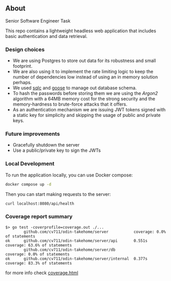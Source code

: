 ## About
Senior Software Engineer Task

This repo contains a lightweight headless web application that includes basic authentication and data retrieval.

### Design choices

- We are using Postgres to store out data for its robustness and small footprint.
- We are also using it to implement the rate limiting logic to keep the number of dependencies low instead of using an in memory solution perhaps.
- We used [sqlc](https://sqlc.dev/) and [goose](https://github.com/pressly/goose) to manage out database schema.
- To hash the passwords before storing them we are using the *Argon2* algorithm with a 64MB memory cost for the strong security and the memory-hardness to brute-force attacks that it offers.
- As an authentication mechanism we are issuing JWT tokens signed with a static key for simplicity and skipping the usage of public and private keys.

### Future improvements

- Gracefully shutdown the server
- Use a public/private key to sign the JWTs

### Local Development

To run the application locally, you can use Docker compose:

```bash
docker compose up -d
```

Then you can start making requests to the server:

```bash
curl localhost:8080/api/health
```

### Coverage report summary 
```
$> go test -coverprofile=coverage.out ./...
        github.com/cv711/odin-takehome/server           coverage: 0.0% of statements
ok      github.com/cv711/odin-takehome/server/api       0.551s  coverage: 63.6% of statements
        github.com/cv711/odin-takehome/server/db                coverage: 0.0% of statements
ok      github.com/cv711/odin-takehome/server/internal  0.377s  coverage: 83.3% of statements
```

for more info check [coverage.html](./coverage.html)